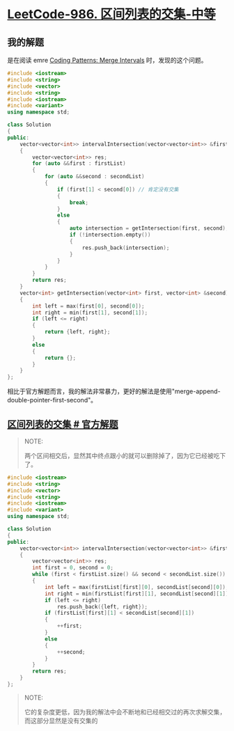 # [LeetCode-986. 区间列表的交集-中等](https://leetcode.cn/problems/interval-list-intersections/) 



## 我的解题

是在阅读 emre [Coding Patterns: Merge Intervals](https://emre.me/coding-patterns/merge-intervals/) 时，发现的这个问题。

```c++
#include <iostream>
#include <string>
#include <vector>
#include <string>
#include <iostream>
#include <variant>
using namespace std;

class Solution
{
public:
    vector<vector<int>> intervalIntersection(vector<vector<int>> &firstList, vector<vector<int>> &secondList)
    {
        vector<vector<int>> res;
        for (auto &&first : firstList)
        {
            for (auto &&second : secondList)
            {
                if (first[1] < second[0]) // 肯定没有交集
                {
                    break;
                }
                else
                {
                    auto intersection = getIntersection(first, second);
                    if (!intersection.empty())
                    {
                        res.push_back(intersection);
                    }
                }
            }
        }
        return res;
    }
    vector<int> getIntersection(vector<int> first, vector<int> &second)
    {
        int left = max(first[0], second[0]);
        int right = min(first[1], second[1]);
        if (left <= right)
        {
            return {left, right};
        }
        else
        {
            return {};
        }
    }
};
```

相比于官方解题而言，我的解法非常暴力，更好的解法是使用"merge-append-double-pointer-first-second"。

## [区间列表的交集 # 官方解题](https://leetcode.cn/problems/interval-list-intersections/solution/qu-jian-lie-biao-de-jiao-ji-by-leetcode/)

> NOTE: 
>
> 两个区间相交后，显然其中终点跟小的就可以删除掉了，因为它已经被吃下了。

```c++
#include <iostream>
#include <string>
#include <vector>
#include <string>
#include <iostream>
#include <variant>
using namespace std;

class Solution
{
public:
    vector<vector<int>> intervalIntersection(vector<vector<int>> &firstList, vector<vector<int>> &secondList)
    {
        vector<vector<int>> res;
        int first = 0, second = 0;
        while (first < firstList.size() && second < secondList.size())
        {
            int left = max(firstList[first][0], secondList[second][0]);
            int right = min(firstList[first][1], secondList[second][1]);
            if (left <= right)
                res.push_back({left, right});
            if (firstList[first][1] < secondList[second][1])
            {
                ++first;
            }
            else
            {
                ++second;
            }
        }
        return res;
    }
};
```

> NOTE:
>
> 它的复杂度更低，因为我的解法中会不断地和已经相交过的再次求解交集，而这部分显然是没有交集的